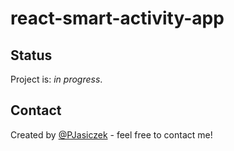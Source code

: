 # react-smart-activity-app

## Status
Project is: _in progress_.

## Contact
Created by [@PJasiczek](https://piotrjasiczek.pl/) - feel free to contact me!
